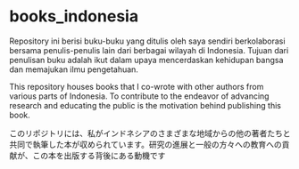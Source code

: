 # books_indonesia

Repository ini berisi buku-buku yang ditulis oleh saya sendiri berkolaborasi bersama penulis-penulis lain dari berbagai wilayah di Indonesia. Tujuan dari penulisan buku adalah ikut dalam upaya mencerdaskan kehidupan bangsa dan memajukan ilmu pengetahuan. 

This repository houses books that I co-wrote with other authors from various parts of Indonesia. To contribute to the endeavor of advancing research and educating the public is the motivation behind publishing this book.

このリポジトリには、私がインドネシアのさまざまな地域からの他の著者たちと共同で執筆した本が収められています。研究の進展と一般の方々への教育への貢献が、この本を出版する背後にある動機です
